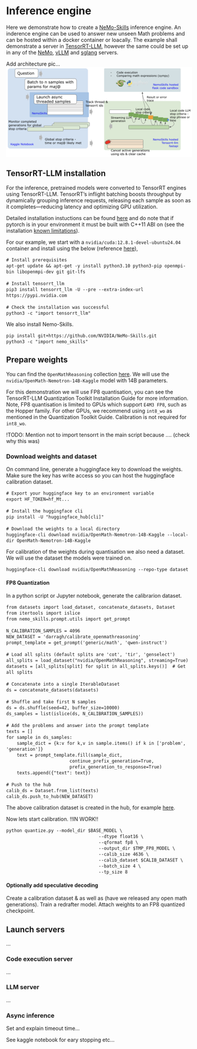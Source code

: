 # Inference engine

Here we demonstrate how to create a [NeMo-Skills](https://nvidia.github.io/NeMo-Skills/) inference engine. An inderence engine can be used to answer new unseen Math problems and can be hosted within a docker container or loacally. The example shall demonstrate a server in [TensorRT-LLM](https://github.com/NVIDIA/TensorRT-LLM), however the same could be set up in any of the [NeMo](https://github.com/NVIDIA/NeMo), [vLLM](https://github.com/vllm-project/vllm) and [sglang](https://github.com/sgl-project/sglang) servers.

Add architecture pic...
![Alt text](../figs/inference_engine.png)

## TensorRT-LLM installation

For the inference, pretrained models were converted to TensorRT engines using TensorRT-LLM. TensorRT’s inflight batching boosts throughput by dynamically grouping inference requests, releasing each sample as soon as it completes—reducing latency and optimizing GPU utilization.

Detailed installation instuctions can be found [here](https://github.com/NVIDIA/TensorRT-LLM?tab=readme-ov-file#getting-started) and do note that if pytorch is in your environment it must be built with C++11 ABI on (see the installation [known limitations](https://nvidia.github.io/TensorRT-LLM/installation/linux.html)).

For our example, we start with a `nvidia/cuda:12.8.1-devel-ubuntu24.04` container and install using the below (reference [here](https://github.com/nv-guomingz/TensorRT-LLM/blob/v0.14.0/docs/source/installation/linux.md#installing-on-linux)),
```
# Install prerequisites
apt-get update && apt-get -y install python3.10 python3-pip openmpi-bin libopenmpi-dev git git-lfs

# Install tensorrt_llm
pip3 install tensorrt_llm -U --pre --extra-index-url https://pypi.nvidia.com

# Check the installation was successful
python3 -c "import tensorrt_llm"
```

We also install Nemo-Skills.
```
pip install git+https://github.com/NVIDIA/NeMo-Skills.git
python3 -c "import nemo_skills"
```

## Prepare weights

You can find the `OpenMathReasoning` collection [here](https://huggingface.co/collections/nvidia/openmathreasoning-68072c0154a5099573d2e730). We will use the `nvidia/OpenMath-Nemotron-14B-Kaggle` model with 14B parameters.

For this demonstration we will use FP8 quantisation, you can see the TensorRT-LLM Quantization Toolkit Installation Guide for more information. Note, FP8 quantisation is limited to GPUs which support `E4M3 FP8`, such as the Hopper family. For other GPUs, we recommend using `int8_wo` as mentioned in the Quantization Toolkit Guide. Calibration is not required for `int8_wo`.

!TODO: Mention not to import tensorrt in the main script because .... (check why this was)

### Download weights and dataset

On command line, generate a huggingface key to download the weights. Make sure the key has write access so you can host the huggingface calibration dataset.
```
# Export your huggingface key to an environment variable
export HF_TOKEN=hf_Mt...

# Install the huggingface cli
pip install -U "huggingface_hub[cli]"

# Download the weights to a local directory
huggingface-cli download nvidia/OpenMath-Nemotron-14B-Kaggle --local-dir OpenMath-Nemotron-14B-Kaggle
```

For calibration of the weights during quantisation we also need a dataset. We will use the dataset the models were trained on.
```
huggingface-cli download nvidia/OpenMathReasoning --repo-type dataset
```

#### FP8 Quantization

In a python script or Jupyter notebook, generate the calibrarion dataset.
```
from datasets import load_dataset, concatenate_datasets, Dataset
from itertools import islice
from nemo_skills.prompt.utils import get_prompt

N_CALIBRATION_SAMPLES = 4096
NEW_DATASET = 'darragh/calibrate_openmathreasoning'
prompt_template = get_prompt('generic/math', 'qwen-instruct')

# Load all splits (default splits are 'cot', 'tir', 'genselect')
all_splits = load_dataset("nvidia/OpenMathReasoning", streaming=True)
datasets = [all_splits[split] for split in all_splits.keys()]  # Get all splits

# Concatenate into a single IterableDataset
ds = concatenate_datasets(datasets)

# Shuffle and take first N samples
ds = ds.shuffle(seed=42, buffer_size=10000)
ds_samples = list(islice(ds, N_CALIBRATION_SAMPLES))

# Add the problems and answer into the prompt template
texts = []
for sample in ds_samples:
    sample_dict = {k:v for k,v in sample.items() if k in ['problem', 'generation']}
    text = prompt_template.fill(sample_dict,
                        continue_prefix_generation=True,
                        prefix_generation_to_response=True)
    texts.append({"text": text})

# Push to the hub
calib_ds = Dataset.from_list(texts)
calib_ds.push_to_hub(NEW_DATASET)
```

The above calibration dataset is created in the hub, for example [here](https://huggingface.co/datasets/darragh/calibrate_openmathreasoning).

Now lets start calibration. !!IN WORK!!
```
python quantize.py --model_dir $BASE_MODEL \
                                   --dtype float16 \
                                   --qformat fp8 \
                                   --output_dir $TMP_FP8_MODEL \
                                   --calib_size 4636 \
                                   --calib_dataset $CALIB_DATASET \
                                   --batch_size 4 \
                                   --tp_size 8
```


#### Optionally add speculative decoding

Create a calibration dataset & as well as (have we released any open math generations).
Train a redrafter model.
Attach weights to an FP8 quantized checkpoint.


## Launch servers

...

### Code execution server

...

### LLM server

...

### Async inference

Set and explain timeout time...

See kaggle notebook for eary stopping etc...









